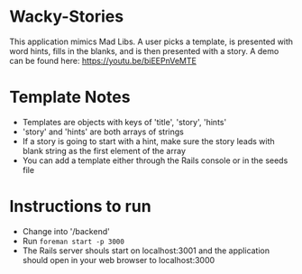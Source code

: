 # Wacky-Stories
This application mimics Mad Libs. A user picks a template, is presented with word hints, fills in the blanks, and is then presented with a story. A demo can be found here: https://youtu.be/biEEPnVeMTE

# Template Notes
- Templates are objects with keys of 'title', 'story', 'hints'
- 'story' and 'hints' are both arrays of strings
- If a story is going to start with a hint, make sure the story leads with blank string as the first element of the array
- You can add a template either through the Rails console or in the seeds file

# Instructions to run
- Change into '/backend'
- Run `foreman start -p 3000`
- The Rails server shouls start on localhost:3001 and the application should open in your web browser to localhost:3000